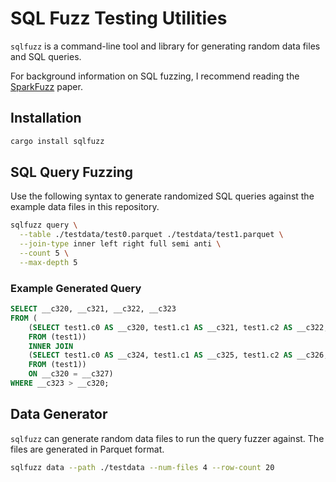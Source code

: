 # SQL Fuzz Testing Utilities

`sqlfuzz` is a command-line tool and library for generating random data files and SQL queries.

For background information on SQL fuzzing, I recommend reading the [SparkFuzz](https://ir.cwi.nl/pub/30222/3395032.3395327.pdf) paper.

## Installation

```bash
cargo install sqlfuzz
```

## SQL Query Fuzzing

Use the following syntax to generate randomized SQL queries against the example data files in this repository.

```bash
sqlfuzz query \
  --table ./testdata/test0.parquet ./testdata/test1.parquet \
  --join-type inner left right full semi anti \
  --count 5 \
  --max-depth 5
```

### Example Generated Query

```sql
SELECT __c320, __c321, __c322, __c323
FROM (
    (SELECT test1.c0 AS __c320, test1.c1 AS __c321, test1.c2 AS __c322, test1.c3 AS __c323
    FROM (test1))
    INNER JOIN
    (SELECT test1.c0 AS __c324, test1.c1 AS __c325, test1.c2 AS __c326, test1.c3 AS __c327
    FROM (test1))
    ON __c320 = __c327)
WHERE __c323 > __c320;

```

## Data Generator

`sqlfuzz` can generate random data files to run the query fuzzer against. The files are generated in Parquet format.

```bash
sqlfuzz data --path ./testdata --num-files 4 --row-count 20
```